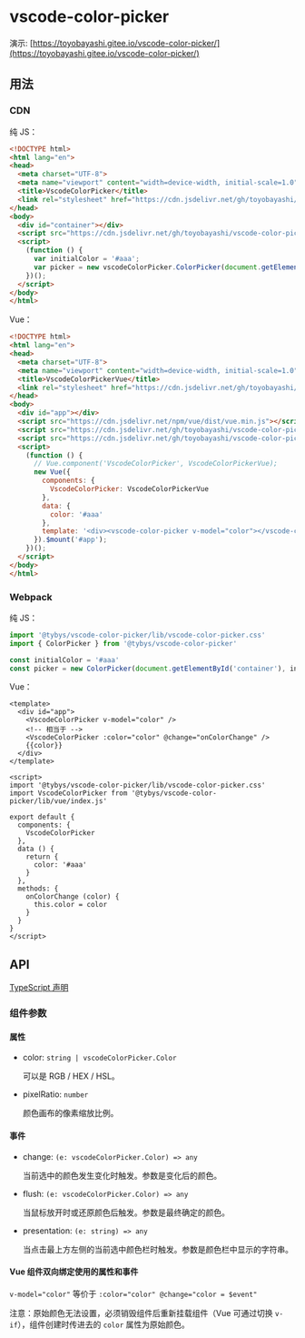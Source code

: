 # vscode-color-picker

演示: [https://toyobayashi.gitee.io/vscode-color-picker/](https://toyobayashi.gitee.io/vscode-color-picker/)

## 用法

### CDN

纯 JS：

``` html
<!DOCTYPE html>
<html lang="en">
<head>
  <meta charset="UTF-8">
  <meta name="viewport" content="width=device-width, initial-scale=1.0">
  <title>VscodeColorPicker</title>
  <link rel="stylesheet" href="https://cdn.jsdelivr.net/gh/toyobayashi/vscode-color-picker/lib/vscode-color-picker.css">
</head>
<body>
  <div id="container"></div>
  <script src="https://cdn.jsdelivr.net/gh/toyobayashi/vscode-color-picker/lib/vscode-color-picker.js"></script>
  <script>
    (function () {
      var initialColor = '#aaa';
      var picker = new vscodeColorPicker.ColorPicker(document.getElementById('container'), initialColor);
    })();
  </script>
</body>
</html>
```

Vue：

``` html
<!DOCTYPE html>
<html lang="en">
<head>
  <meta charset="UTF-8">
  <meta name="viewport" content="width=device-width, initial-scale=1.0">
  <title>VscodeColorPickerVue</title>
  <link rel="stylesheet" href="https://cdn.jsdelivr.net/gh/toyobayashi/vscode-color-picker/lib/vscode-color-picker.css">
</head>
<body>
  <div id="app"></div>
  <script src="https://cdn.jsdelivr.net/npm/vue/dist/vue.min.js"></script>
  <script src="https://cdn.jsdelivr.net/gh/toyobayashi/vscode-color-picker/lib/vscode-color-picker.js"></script>
  <script src="https://cdn.jsdelivr.net/gh/toyobayashi/vscode-color-picker/lib/vue/global.js"></script>
  <script>
    (function () {
      // Vue.component('VscodeColorPicker', VscodeColorPickerVue);
      new Vue({
        components: {
          VscodeColorPicker: VscodeColorPickerVue
        },
        data: {
          color: '#aaa'
        },
        template: '<div><vscode-color-picker v-model="color"></vscode-color-picker><p>{{color}}</p></div>'
      }).$mount('#app');
    })();
  </script>
</body>
</html>
```

### Webpack

纯 JS：

``` js
import '@tybys/vscode-color-picker/lib/vscode-color-picker.css'
import { ColorPicker } from '@tybys/vscode-color-picker'

const initialColor = '#aaa'
const picker = new ColorPicker(document.getElementById('container'), initialColor)
```

Vue：

``` vue
<template>
  <div id="app">
    <VscodeColorPicker v-model="color" />
    <!-- 相当于 -->
    <VscodeColorPicker :color="color" @change="onColorChange" />
    {{color}}
  </div>
</template>

<script>
import '@tybys/vscode-color-picker/lib/vscode-color-picker.css'
import VscodeColorPicker from '@tybys/vscode-color-picker/lib/vue/index.js'

export default {
  components: {
    VscodeColorPicker
  },
  data () {
    return {
      color: '#aaa'
    }
  },
  methods: {
    onColorChange (color) {
      this.color = color
    }
  }
}
</script>
```

## API

[TypeScript 声明](./lib/vscode-color-picker.d.ts)

### 组件参数

#### 属性

* color: `string | vscodeColorPicker.Color`

    可以是 RGB / HEX / HSL。

* pixelRatio: `number`

    颜色画布的像素缩放比例。

#### 事件

* change: `(e: vscodeColorPicker.Color) => any`

    当前选中的颜色发生变化时触发。参数是变化后的颜色。

* flush: `(e: vscodeColorPicker.Color) => any`

    当鼠标放开时或还原颜色后触发。参数是最终确定的颜色。

* presentation: `(e: string) => any`

    当点击最上方左侧的当前选中颜色栏时触发。参数是颜色栏中显示的字符串。

#### Vue 组件双向绑定使用的属性和事件

`v-model="color"` 等价于 `:color="color" @change="color = $event"`

注意：原始颜色无法设置，必须销毁组件后重新挂载组件（Vue 可通过切换 `v-if`），组件创建时传进去的 `color` 属性为原始颜色。
